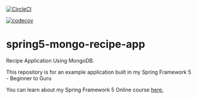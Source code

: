 [![CircleCI](https://dl.circleci.com/status-badge/img/gh/ezweb28/spring5-mongo-recipe-app/tree/mongodb-project.svg?style=svg)](https://dl.circleci.com/status-badge/redirect/gh/ezweb28/spring5-mongo-recipe-app/tree/mongodb-project)

[![codecov](https://codecov.io/gh/springframeworkguru/spring5-mongo-recipe-app/branch/master/graph/badge.svg)](https://codecov.io/gh/springframeworkguru/spring5-mongo-recipe-app)

# spring5-mongo-recipe-app
Recipe Application Using MongoDB.

This repository is for an example application built in my Spring Framework 5 - Beginner to Guru

You can learn about my Spring Framework 5 Online course [here.](http://courses.springframework.guru/p/spring-framework-5-begginer-to-guru/?product_id=363173)